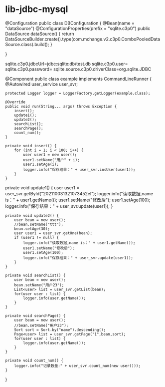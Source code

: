 # lib-jdbc-mysql


@Configuration
public class DBConfiguration {
	@Bean(name = "dataSource")
	@ConfigurationProperties(prefix = "sqlite.c3p0")
	public DataSource dataSource() {
		return DataSourceBuilder.create().type(com.mchange.v2.c3p0.ComboPooledDataSource.class).build();
	}

}

sqlite.c3p0.jdbcUrl=jdbc:sqlite:db/test.db
sqlite.c3p0.user=
sqlite.c3p0.password=
sqlite.source.c3p0.driverClass=org.sqlite.JDBC


@Component
public class example implements CommandLineRunner {
	@Autowired
	user_service user_svr;

	protected Logger logger = LoggerFactory.getLogger(example.class);

	@Override
	public void run(String... args) throws Exception {
		insert();
		update1();
		update2();
		searchList();
		searchPage();
		count_num();
	}

	private void insert() {
		for (int i = 1; i < 100; i++) {
			user user1 = new user();
			user1.setName("用户" + i);
			user1.setAge(i);
			logger.info("保存结果：" + user_svr.insUser(user1));
		}
	}
  
  private void update1() {
		user user1 = user_svr.getById("202110031321073452el");
		logger.info("读取数据,name is：" + user1.getName());
		user1.setName("修改后");
		user1.setAge(100);
		logger.info("保存结果：" + user_svr.update(user1));
	}
  
	private void update2() {
		user bean = new user();
		//bean.setName("ttt");
		bean.setAge(30);
		user user1 = user_svr.getOne(bean);
		if (user1 != null) {
			logger.info("读取数据,name is：" + user1.getName());
			user1.setName("修改后");
			user1.setAge(100);
			logger.info("保存结果：" + user_svr.update(user1));
		}
	}
  
	private void searchList() {
		user bean = new user();
		bean.setName("用户23");
		List<user> list = user_svr.getList(bean);
		for(user user : list) {
			logger.info(user.getName());
		}		
	}
  
	private void searchPage() {
		user bean = new user();
		//bean.setName("用户23");
		Sort sort = Sort.by("name").descending();
		Page<user> list = user_svr.getPage("1",bean,sort);
		for(user user : list) {
			logger.info(user.getName());
		}		
	}

	private void count_num() {
		logger.info("记录数量:" + user_svr.count_num(new user()));		
	}

}
